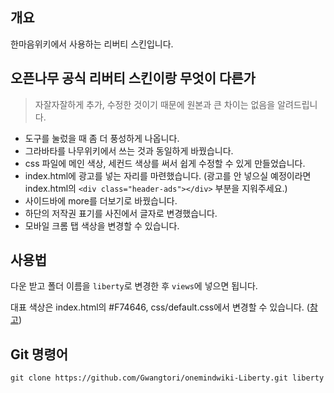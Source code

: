 ## 개요
한마음위키에서 사용하는 리버티 스킨입니다.

## 오픈나무 공식 리버티 스킨이랑 무엇이 다른가
> 자잘자잘하게 추가, 수정한 것이기 때문에 원본과 큰 차이는 없음을 알려드립니다.
* 도구를 눌렀을 때 좀 더 풍성하게 나옵니다.
* 그라바타를 나무위키에서 쓰는 것과 동일하게 바꿨습니다.
* css 파일에 메인 색상, 세컨드 색상를 써서 쉽게 수정할 수 있게 만들었습니다.
* index.html에 광고를 넣는 자리를 마련했습니다. (광고를 안 넣으실 예정이라면 index.html의 ```<div class="header-ads"></div>``` 부분을 지워주세요.)
* 사이드바에 more를 더보기로 바꿨습니다.
* 하단의 저작권 표기를 사진에서 글자로 변경했습니다.
* 모바일 크롬 탭 색상을 변경할 수 있습니다.

## 사용법
다운 받고 폴더 이름을 `liberty`로 변경한 후 `views`에 넣으면 됩니다.

대표 색상은 index.html의 #F74646, css/default.css에서 변경할 수 있습니다. ([참고](https://it.gwangtori.com/31))

## Git 명령어
```
git clone https://github.com/Gwangtori/onemindwiki-Liberty.git liberty
```
